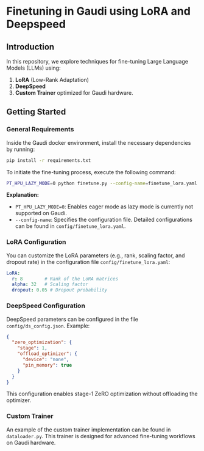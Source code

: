 # Finetuning in Gaudi using LoRA and Deepspeed

## Introduction

In this repository, we explore techniques for fine-tuning Large Language Models (LLMs) using:

1. **LoRA** (Low-Rank Adaptation)
2. **DeepSpeed**
3. **Custom Trainer** optimized for Gaudi hardware.

## Getting Started

### General Requirements

Inside the Gaudi docker environment, install the necessary dependencies by running:

```bash
pip install -r requirements.txt
```

To initiate the fine-tuning process, execute the following command:

```bash
PT_HPU_LAZY_MODE=0 python finetune.py --config-name=finetune_lora.yaml
```

**Explanation:**
- `PT_HPU_LAZY_MODE=0`: Enables eager mode as lazy mode is currently not supported on Gaudi.
- `--config-name`: Specifies the configuration file. Detailed configurations can be found in `config/finetune_lora.yaml`.

### LoRA Configuration

You can customize the LoRA parameters (e.g., rank, scaling factor, and dropout rate) in the configuration file `config/finetune_lora.yaml`:

```yaml
LoRA:
  r: 8        # Rank of the LoRA matrices
  alpha: 32   # Scaling factor
  dropout: 0.05 # Dropout probability
```

### DeepSpeed Configuration

DeepSpeed parameters can be configured in the file `config/ds_config.json`. Example:

```json
{
  "zero_optimization": {
    "stage": 1,
    "offload_optimizer": {
      "device": "none",
      "pin_memory": true
    }
  }
}
```

This configuration enables stage-1 ZeRO optimization without offloading the optimizer.

### Custom Trainer

An example of the custom trainer implementation can be found in `dataloader.py`. This trainer is designed for advanced fine-tuning workflows on Gaudi hardware.
